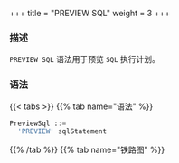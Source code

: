 +++
title = "PREVIEW SQL"
weight = 3
+++

### 描述

`PREVIEW SQL` 语法用于预览 `SQL` 执行计划。

### 语法

{{< tabs >}}
{{% tab name="语法" %}}
```sql
PreviewSql ::=
  'PREVIEW' sqlStatement 
```
{{% /tab %}}
{{% tab name="铁路图" %}}
<iframe frameborder="0" name="diagram" id="diagram" width="100%" height="100%"></iframe>
{{% /tab %}}
{{< /tabs >}}

### 返回值说明

| 列                | 说明          |
|------------------|-------------|
| data_source_name | 存储单元名称      |
| actual_sql       | 实际执行 SQL 语句 |

### 示例

- 预览 `SQL` 执行计划 

```sql
PREVIEW SELECT * FROM t_order;
```

```sql
mysql> PREVIEW SELECT * FROM t_order;
+------------------+-----------------------+
| data_source_name | actual_sql            |
+------------------+-----------------------+
| su_1             | SELECT * FROM t_order |
+------------------+-----------------------+
1 row in set (0.18 sec)
```

### 保留字

`PREVIEW`

### 相关链接

- [保留字](/cn/user-manual/shardingsphere-proxy/distsql/syntax/reserved-word/)